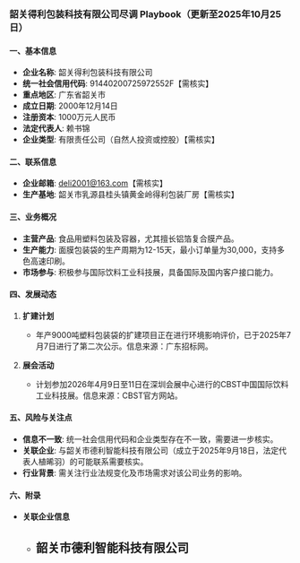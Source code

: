 ### 韶关得利包装科技有限公司尽调 Playbook（更新至2025年10月25日）

#### 一、基本信息
- **企业名称**: 韶关得利包装科技有限公司
- **统一社会信用代码**: 91440200725972552F【需核实】
- **重点地区**: 广东省韶关市
- **成立日期**: 2000年12月14日
- **注册资本**: 1000万元人民币
- **法定代表人**: 赖书锦
- **企业类型**: 有限责任公司（自然人投资或控股）【需核实】

#### 二、联系信息
- **企业邮箱**: deli2001@163.com【需核实】
- **生产基地**: 韶关市乳源县桂头镇黄金岭得利包装厂房【需核实】

#### 三、业务概况
- **主营产品**: 食品用塑料包装及容器，尤其擅长铝箔复合膜产品。
- **生产能力**: 面膜包装袋的生产周期为12-15天，最小订单量为30,000，支持多色高速印刷。
- **市场参与**: 积极参与国际饮料工业科技展，具备国际及国内客户接口能力。

#### 四、发展动态
1. **扩建计划**
   - 年产9000吨塑料包装袋的扩建项目正在进行环境影响评价，已于2025年7月7日进行了第二次公示。信息来源：广东招标网。

2. **展会活动**
   - 计划参加2026年4月9日至11日在深圳会展中心进行的CBST中国国际饮料工业科技展。信息来源：CBST官方网站。

#### 五、风险与关注点
- **信息不一致**: 统一社会信用代码和企业类型存在不一致，需要进一步核实。
- **关联企业**: 与韶关市德利智能科技有限公司（成立于2025年9月18日，法定代表人植晞羽）的可能联系需要核实。
- **行业背景**: 需关注行业法规变化及市场需求对该公司业务的影响。

#### 六、附录
- **关联企业信息**
  - **韶关市德利智能科技有限公司**
    -